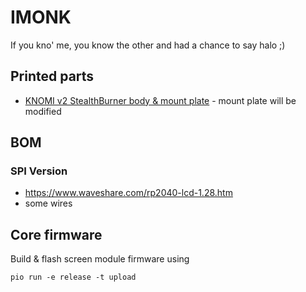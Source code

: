 # IMONK

If you kno' me, you know the other and had a chance to say halo ;)

## Printed parts
* [KNOMI v2 StealthBurner body & mount plate](https://github.com/bigtreetech/KNOMI/tree/master/KNOMI2/STL) - mount plate will be modified

## BOM

### SPI Version
* https://www.waveshare.com/rp2040-lcd-1.28.htm
* some wires


## Core firmware
Build & flash screen module firmware using 
```
pio run -e release -t upload
```
